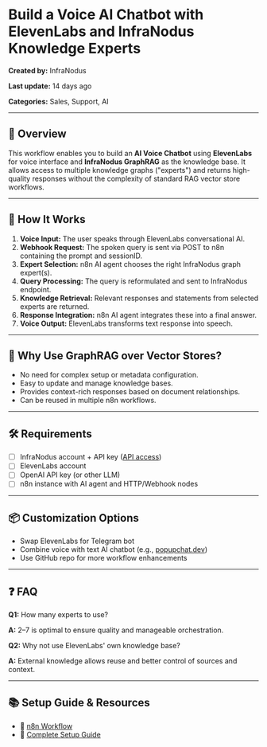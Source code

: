 
# Build a Voice AI Chatbot with ElevenLabs and InfraNodus Knowledge Experts

**Created by:** InfraNodus  

**Last update:** 14 days ago  

**Categories:** Sales, Support, AI

---

## 🎯 Overview

This workflow enables you to build an **AI Voice Chatbot** using **ElevenLabs** for voice interface and **InfraNodus GraphRAG** as the knowledge base. It allows access to multiple knowledge graphs ("experts") and returns high-quality responses without the complexity of standard RAG vector store workflows.

---

## 🔧 How It Works

1. **Voice Input:** The user speaks through ElevenLabs conversational AI.
2. **Webhook Request:** The spoken query is sent via POST to n8n containing the prompt and sessionID.
3. **Expert Selection:** n8n AI agent chooses the right InfraNodus graph expert(s).
4. **Query Processing:** The query is reformulated and sent to InfraNodus endpoint.
5. **Knowledge Retrieval:** Relevant responses and statements from selected experts are returned.
6. **Response Integration:** n8n AI agent integrates these into a final answer.
7. **Voice Output:** ElevenLabs transforms text response into speech.

---

## 🧠 Why Use GraphRAG over Vector Stores?

- No need for complex setup or metadata configuration.
- Easy to update and manage knowledge bases.
- Provides context-rich responses based on document relationships.
- Can be reused in multiple n8n workflows.

---

## 🛠 Requirements

- [ ] InfraNodus account + API key ([API access](https://infranodus.com/api-access))
- [ ] ElevenLabs account
- [ ] OpenAI API key (or other LLM)
- [ ] n8n instance with AI agent and HTTP/Webhook nodes

---

## 📦 Customization Options

- Swap ElevenLabs for Telegram bot
- Combine voice with text AI chatbot (e.g., [popupchat.dev](https://popupchat.dev))
- Use GitHub repo for more workflow enhancements

---

## ❓ FAQ

**Q1:** How many experts to use?  

**A:** 2–7 is optimal to ensure quality and manageable orchestration.

**Q2:** Why not use ElevenLabs' own knowledge base?  

**A:** External knowledge allows reuse and better control of sources and context.

---

## 📚 Setup Guide & Resources

- 🔗 [n8n Workflow](https://n8n.io/workflows/4484-build-a-voice-ai-chatbot-with-elevenlabs-and-infranodus-knowledge-experts/)
- 📘 [Complete Setup Guide](https://support.noduslabs.com/hc/en-us/articles/20318967066396-How-to-Build-a-Text-Voice-AI-Agent-Chatbot-with-n8n-Elevenlabs-and-InfraNodus)
